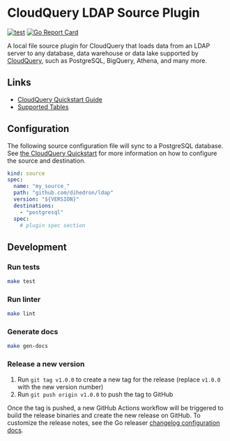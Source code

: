 # CloudQuery LDAP Source Plugin

[![test](https://github.com/github.com/dihedron/cq-source-openstack/actions/workflows/test.yaml/badge.svg)](https://github.com/github.com/dihedron/cq-source-openstack/actions/workflows/test.yaml)
[![Go Report Card](https://goreportcard.com/badge/github.com/github.com/dihedron/cq-source-openstack)](https://goreportcard.com/report/github.com/github.com/dihedron/cq-source-openstack)

A local file source plugin for CloudQuery that loads data from an LDAP server to any database, data warehouse or data lake supported by [CloudQuery](https://www.cloudquery.io/), such as PostgreSQL, BigQuery, Athena, and many more.

## Links

 - [CloudQuery Quickstart Guide](https://www.cloudquery.io/docs/quickstart)
 - [Supported Tables](docs/tables/README.md)


## Configuration

The following source configuration file will sync to a PostgreSQL database. See [the CloudQuery Quickstart](https://www.cloudquery.io/docs/quickstart) for more information on how to configure the source and destination.

```yaml
kind: source
spec:
  name: "my_source_"
  path: "github.com/dihedron/ldap"
  version: "${VERSION}"
  destinations:
    - "postgresql"
  spec:
    # plugin spec section
```

## Development

### Run tests

```bash
make test
```

### Run linter

```bash
make lint
```

### Generate docs

```bash
make gen-docs
```

### Release a new version

1. Run `git tag v1.0.0` to create a new tag for the release (replace `v1.0.0` with the new version number)
2. Run `git push origin v1.0.0` to push the tag to GitHub  

Once the tag is pushed, a new GitHub Actions workflow will be triggered to build the release binaries and create the new release on GitHub.
To customize the release notes, see the Go releaser [changelog configuration docs](https://goreleaser.com/customization/changelog/#changelog).
